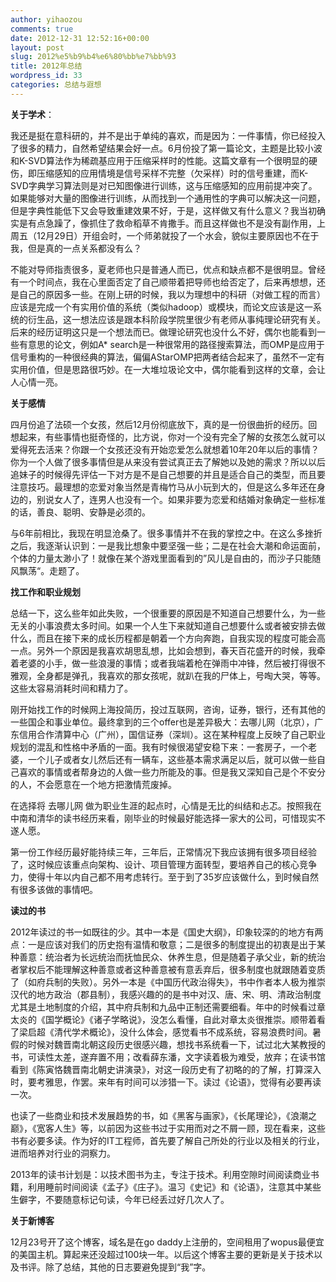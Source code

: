 ```yaml
---
author: yihaozou
comments: true
date: 2012-12-31 12:52:16+00:00
layout: post
slug: 2012%e5%b9%b4%e6%80%bb%e7%bb%93
title: 2012年总结
wordpress_id: 33
categories: 总结与遐想
---
```


**关于学术**：

我还是挺在意科研的，并不是出于单纯的喜欢，而是因为：一件事情，你已经投入了很多的精力，自然希望结果会好一点。6月份投了第一篇论文，主题是比较小波和K-SVD算法作为稀疏基应用于压缩采样时的性能。这篇文章有一个很明显的硬伤，即压缩感知的应用情境是信号采样不完整（欠采样）时的信号重建，而K-SVD字典学习算法则是对已知图像进行训练，这与压缩感知的应用前提冲突了。如果能够对大量的图像进行训练，从而找到一个通用性的字典可以解决这一问题，但是字典性能低下又会导致重建效果不好，于是，这样做又有什么意义？我当初确实是有点急躁了，像抓住了救命稻草不肯撒手。而且这样做也不是没有副作用，上周五（12月29日）开组会时，一个师弟就投了一个水会，貌似主要原因也不在于我，但是真的一点关系都没有么？

不能对导师指责很多，夏老师也只是普通人而已，优点和缺点都不是很明显。曾经有一个时间点，我在心里面否定了自己顺带着把导师也给否定了，后来再想想，还是自己的原因多一些。在刚上研的时候，我以为理想中的科研（对做工程的而言）应该是完成一个有实用价值的系统（类似hadoop）或模块，而论文应该是这一系统的衍生品，这一想法应该是跟本科阶段学院里很少有老师从事纯理论研究有关。后来的经历证明这只是一个想法而已。做理论研究也没什么不好，偶尔也能看到一些有意思的论文，例如A* search是一种很常用的路径搜索算法，而OMP是应用于信号重构的一种很经典的算法，偏偏AStarOMP把两者结合起来了，虽然不一定有实用价值，但是思路很巧妙。在一大堆垃圾论文中，偶尔能看到这样的文章，会让人心情一亮。

**关于感情**

四月份追了法硕一个女孩，然后12月份彻底放下，真的是一份很曲折的经历。回想起来，有些事情也挺奇怪的，比方说，你对一个没有完全了解的女孩怎么就可以爱得死去活来？你跟一个女孩还没有开始恋爱怎么就想着10年20年以后的事情？你为一个人做了很多事情但是从来没有尝试真正去了解她以及她的需求？所以以后追妹子的时候得先评估一下对方是不是自己想要的并且是适合自己的类型，而且要注意技巧。最理想的恋爱对象当然是青梅竹马从小玩到大的，但是这么多年还在身边的，别说女人了，连男人也没有一个。如果非要为恋爱和结婚对象确定一些标准的话，善良、聪明、安静是必须的。

与6年前相比，我现在明显沧桑了。很多事情并不在我的掌控之中。在这么多挫折之后，我逐渐认识到：一是我比想象中要坚强一些；二是在社会大潮和命运面前，个体的力量太渺小了！就像在某个游戏里面看到的”风儿是自由的，而沙子只能随风飘荡“。走题了。

**找工作和职业规划**

总结一下，这么些年如此失败，一个很重要的原因是不知道自己想要什么，为一些无关的小事浪费太多时间。如果一个人生下来就知道自己想要什么或者被安排去做什么，而且在接下来的成长历程都是朝着一个方向奔跑，自我实现的程度可能会高一点。另外一个原因是我喜欢胡思乱想，比如会想到，春天百花盛开的时候，我牵着老婆的小手，做一些浪漫的事情；或者我端着枪在弹雨中冲锋，然后被打得很不雅观，全身都是弹孔，我喜欢的那女孩呢，就趴在我的尸体上，号啕大哭，等等。这些太容易消耗时间和精力了。

刚开始找工作的时候网上海投简历，投过互联网，咨询，证券，银行，还有其他的一些国企和事业单位。最终拿到的三个offer也是差异极大：去哪儿网（北京），广东信用合作清算中心（广州），国信证券（深圳）。这在某种程度上反映了自己职业规划的混乱和性格中矛盾的一面。我有时候很渴望安稳下来：一套房子，一个老婆，一个儿子或者女儿然后还有一辆车，这些基本需求满足以后，就可以做一些自己喜欢的事情或者帮身边的人做一些力所能及的事。但是我又深知自己是个不安分的人，不会愿意在一个地方把激情荒废掉。

在选择将 去哪儿网 做为职业生涯的起点时，心情是无比的纠结和忐忑。按照我在中南和清华的读书经历来看，刚毕业的时候最好能选择一家大的公司，可惜现实不遂人愿。

第一份工作经历最好能持续三年，三年后，正常情况下我应该拥有很多项目经验了，这时候应该重点向架构、设计、项目管理方面转型，要培养自己的核心竞争力，使得十年以内自己都不用考虑转行。至于到了35岁应该做什么，到时候自然有很多该做的事情吧。

**读过的书**

2012年读过的书一如既往的少。其中一本是《国史大纲》，印象较深的的地方有两点：一是应该对我们的历史抱有温情和敬意；二是很多的制度提出的初衷是出于某种善意：统治者为长远统治而抚恤民众、休养生息，但是随着子承父业，新的统治者掌权后不能理解这种善意或者这种善意被有意丢弃后，很多制度也就跟随着变质了（如府兵制的失败）。另外一本是《中国历代政治得失》，书中作者本人极为推崇汉代的地方政治（郡县制），我感兴趣的的是书中对汉、唐、宋、明、清政治制度尤其是土地制度的介绍，其中府兵制和九品中正制还需要细看。年中的时候看过章太炎的《国学概论》《诸子学略说》，没怎么看懂，自此对章太炎很推崇。顺带着看了梁启超《清代学术概论》，没什么体会，感觉看书不成系统，容易浪费时间。暑假的时候对魏晋南北朝这段历史很感兴趣，想找书系统看一下，试过北大某教授的书，可读性太差，遂弃置不用；改看薛东潘，文字读着极为难受，放弃；在读书馆看到《陈寅恪魏晋南北朝史讲演录》，对这一段历史有了初略的的了解，打算深入时，要考雅思，作罢。来年有时间可以涉猎一下。读过《论语》，觉得有必要再读一次。

也读了一些商业和技术发展趋势的书，如《黑客与画家》，《长尾理论》，《浪潮之巅》，《宽客人生》等，以前因为这些书过于实用而对之不屑一顾，现在看来，这些书有必要多读。作为好的IT工程师，首先要了解自己所处的行业以及相关的行业，进而培养对行业的洞察力。

2013年的读书计划是：以技术图书为主，专注于技术。利用空隙时间阅读商业书籍，利用睡前时间阅读《孟子》《庄子》。温习《史记》和《论语》，注意其中某些生僻字，不要随意标记句读，今年已经丢过好几次人了。

**关于新博客**

12月23号开了这个博客，域名是在go daddy上注册的，空间租用了wopus最便宜的美国主机。算起来还没超过100块一年。以后这个博客主要的更新是关于技术以及书评。除了总结，其他的日志要避免提到“我”字。
